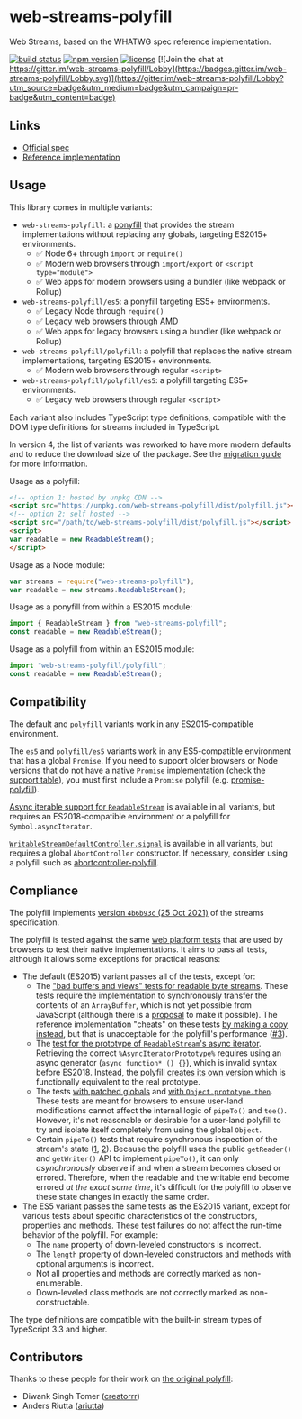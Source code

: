 # web-streams-polyfill

Web Streams, based on the WHATWG spec reference implementation.  

[![build status](https://api.travis-ci.com/MattiasBuelens/web-streams-polyfill.svg?branch=master)](https://travis-ci.com/MattiasBuelens/web-streams-polyfill)
[![npm version](https://img.shields.io/npm/v/web-streams-polyfill.svg)](https://www.npmjs.com/package/web-streams-polyfill)
[![license](https://img.shields.io/npm/l/web-streams-polyfill.svg)](https://github.com/MattiasBuelens/web-streams-polyfill/blob/master/LICENSE)
[![Join the chat at https://gitter.im/web-streams-polyfill/Lobby](https://badges.gitter.im/web-streams-polyfill/Lobby.svg)](https://gitter.im/web-streams-polyfill/Lobby?utm_source=badge&utm_medium=badge&utm_campaign=pr-badge&utm_content=badge)

## Links

 - [Official spec][spec]
 - [Reference implementation][ref-impl]

## Usage

This library comes in multiple variants:
* `web-streams-polyfill`: a [ponyfill] that provides the stream implementations 
  without replacing any globals, targeting ES2015+ environments.
  * ✅ Node 6+ through `import` or `require()`
  * ✅ Modern web browsers through `import`/`export` or `<script type="module">`
  * ✅ Web apps for modern browsers using a bundler (like webpack or Rollup)
* `web-streams-polyfill/es5`: a ponyfill targeting ES5+ environments.
  * ✅ Legacy Node through `require()`
  * ✅ Legacy web browsers through [AMD][amd]
  * ✅ Web apps for legacy browsers using a bundler (like webpack or Rollup)
* `web-streams-polyfill/polyfill`: a polyfill that replaces the native stream implementations,
  targeting ES2015+ environments.
  * ✅ Modern web browsers through regular `<script>`
* `web-streams-polyfill/polyfill/es5`: a polyfill targeting ES5+ environments.
  * ✅ Legacy web browsers through regular `<script>`

Each variant also includes TypeScript type definitions, compatible with the DOM type definitions for streams included in TypeScript.

In version 4, the list of variants was reworked to have more modern defaults and to reduce the download size of the package.
See the [migration guide][migrating] for more information.

Usage as a polyfill:
```html
<!-- option 1: hosted by unpkg CDN -->
<script src="https://unpkg.com/web-streams-polyfill/dist/polyfill.js"></script>
<!-- option 2: self hosted -->
<script src="/path/to/web-streams-polyfill/dist/polyfill.js"></script>
<script>
var readable = new ReadableStream();
</script>
```
Usage as a Node module:
```js
var streams = require("web-streams-polyfill");
var readable = new streams.ReadableStream();
```
Usage as a ponyfill from within a ES2015 module:
```js
import { ReadableStream } from "web-streams-polyfill";
const readable = new ReadableStream();
```
Usage as a polyfill from within an ES2015 module:
```js
import "web-streams-polyfill/polyfill";
const readable = new ReadableStream();
```

## Compatibility

The default and `polyfill` variants work in any ES2015-compatible environment.

The `es5` and `polyfill/es5` variants work in any ES5-compatible environment that has a global `Promise`.
If you need to support older browsers or Node versions that do not have a native `Promise` implementation
(check the [support table][promise-support]), you must first include a `Promise` polyfill
(e.g. [promise-polyfill][promise-polyfill]).

[Async iterable support for `ReadableStream`][rs-asynciterator] is available in all variants, but requires an ES2018-compatible environment or a polyfill for `Symbol.asyncIterator`.

[`WritableStreamDefaultController.signal`][ws-controller-signal] is available in all variants, but requires a global `AbortController` constructor. If necessary, consider using a polyfill such as [abortcontroller-polyfill].

## Compliance

The polyfill implements [version `4b6b93c` (25 Oct 2021)][spec-snapshot] of the streams specification.

The polyfill is tested against the same [web platform tests][wpt] that are used by browsers to test their native implementations.
It aims to pass all tests, although it allows some exceptions for practical reasons:
* The default (ES2015) variant passes all of the tests, except for:
  * The ["bad buffers and views" tests for readable byte streams][wpt-bad-buffers].
    These tests require the implementation to synchronously transfer the contents of an `ArrayBuffer`, which is not yet possible from JavaScript (although there is a [proposal][proposal-arraybuffer-transfer] to make it possible).
    The reference implementation "cheats" on these tests [by making a copy instead][ref-impl-transferarraybuffer], but that is unacceptable for the polyfill's performance ([#3][issue-3]).
  * The [test for the prototype of `ReadableStream`'s async iterator][wpt-async-iterator-prototype].
    Retrieving the correct `%AsyncIteratorPrototype%` requires using an async generator (`async function* () {}`), which is invalid syntax before ES2018.
    Instead, the polyfill [creates its own version][stub-async-iterator-prototype] which is functionally equivalent to the real prototype.
  * The tests [with patched globals][wpt-rs-patched-global] and [with `Object.prototype.then`][wpt-then-interception].
    These tests are meant for browsers to ensure user-land modifications cannot affect the internal logic of `pipeTo()` and `tee()`. 
    However, it's not reasonable or desirable for a user-land polyfill to try and isolate itself completely from using the global `Object`.
  * Certain `pipeTo()` tests that require synchronous inspection of the stream's state  ([1][wpt-pipe-sync-state-1], [2][wpt-pipe-sync-state-2]).
    Because the polyfill uses the public `getReader()` and `getWriter()` API to implement `pipeTo()`, it can only *asynchronously* observe if and when a stream becomes closed or errored.
    Therefore, when the readable and the writable end become errored *at the exact same time*, it's difficult for the polyfill to observe these state changes in exactly the same order. 
* The ES5 variant passes the same tests as the ES2015 variant, except for various tests about specific characteristics of the constructors, properties and methods.
  These test failures do not affect the run-time behavior of the polyfill.
  For example:
  * The `name` property of down-leveled constructors is incorrect.
  * The `length` property of down-leveled constructors and methods with optional arguments is incorrect.
  * Not all properties and methods are correctly marked as non-enumerable.
  * Down-leveled class methods are not correctly marked as non-constructable.

The type definitions are compatible with the built-in stream types of TypeScript 3.3 and higher.

## Contributors

Thanks to these people for their work on [the original polyfill][creatorrr-polyfill]:

 - Diwank Singh Tomer ([creatorrr](https://github.com/creatorrr))
 - Anders Riutta ([ariutta](https://github.com/ariutta))

[spec]: https://streams.spec.whatwg.org
[ref-impl]: https://github.com/whatwg/streams
[ponyfill]: https://github.com/sindresorhus/ponyfill
[amd]: https://requirejs.org/docs/whyamd.html
[migrating]: https://github.com/MattiasBuelens/web-streams-polyfill/blob/v4.0.0-beta.2/MIGRATING.md
[promise-support]: https://kangax.github.io/compat-table/es6/#test-Promise
[promise-polyfill]: https://www.npmjs.com/package/promise-polyfill
[rs-asynciterator]: https://streams.spec.whatwg.org/#rs-asynciterator
[ws-controller-signal]: https://streams.spec.whatwg.org/#ws-default-controller-signal
[abortcontroller-polyfill]: https://www.npmjs.com/package/abortcontroller-polyfill
[spec-snapshot]: https://streams.spec.whatwg.org/commit-snapshots/4b6b93c69e531e2fe45a6ed4cb1484a7ba4eb8bb/
[wpt]: https://github.com/web-platform-tests/wpt/tree/96ca25f0f7526282c0d47e6bf6a7edd439da1968/streams
[wpt-bad-buffers]: https://github.com/web-platform-tests/wpt/blob/96ca25f0f7526282c0d47e6bf6a7edd439da1968/streams/readable-byte-streams/bad-buffers-and-views.any.js
[proposal-arraybuffer-transfer]: https://github.com/domenic/proposal-arraybuffer-transfer
[ref-impl-transferarraybuffer]: https://github.com/whatwg/streams/blob/4b6b93c69e531e2fe45a6ed4cb1484a7ba4eb8bb/reference-implementation/lib/abstract-ops/ecmascript.js#L16
[issue-3]: https://github.com/MattiasBuelens/web-streams-polyfill/issues/3
[wpt-async-iterator-prototype]: https://github.com/web-platform-tests/wpt/blob/96ca25f0f7526282c0d47e6bf6a7edd439da1968/streams/readable-streams/async-iterator.any.js#L24
[stub-async-iterator-prototype]: https://github.com/MattiasBuelens/web-streams-polyfill/blob/v4.0.0-beta.2/src/lib/readable-stream/async-iterator.ts#L126-L134
[wpt-rs-patched-global]: https://github.com/web-platform-tests/wpt/blob/887350c2f46def5b01c4dd1f8d2eee35dfb9c5bb/streams/readable-streams/patched-global.any.js
[wpt-then-interception]: https://github.com/web-platform-tests/wpt/blob/cf33f00596af295ee0f207c88e23b5f8b0791307/streams/piping/then-interception.any.js
[wpt-pipe-sync-state-1]: https://github.com/web-platform-tests/wpt/blob/e1e713c842e54ea0a9410ddc988b63d0e1d31973/streams/piping/multiple-propagation.any.js#L30-L53
[wpt-pipe-sync-state-2]: https://github.com/web-platform-tests/wpt/blob/e1e713c842e54ea0a9410ddc988b63d0e1d31973/streams/piping/multiple-propagation.any.js#L114-L138
[creatorrr-polyfill]: https://github.com/creatorrr/web-streams-polyfill

